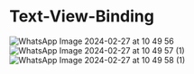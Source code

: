 # Text-View-Binding

![WhatsApp Image 2024-02-27 at 10 49 56](https://github.com/Manasseh-Ankrah/Text-View-Binding/assets/66146297/c180a0b3-766b-4063-bc40-e63a8f658fb4) 
![WhatsApp Image 2024-02-27 at 10 49 57 (1)](https://github.com/Manasseh-Ankrah/Text-View-Binding/assets/66146297/f4ad9ff8-32ac-4584-9501-7e2713cd86b5) 
![WhatsApp Image 2024-02-27 at 10 49 58 (1)](https://github.com/Manasseh-Ankrah/Text-View-Binding/assets/66146297/83e817db-abf8-4408-be14-78c62c4cfd68)


